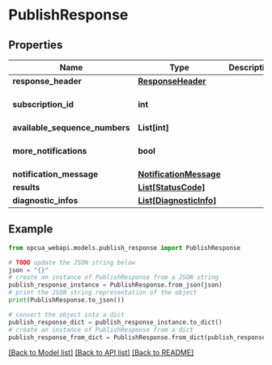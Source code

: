 # PublishResponse


## Properties

Name | Type | Description | Notes
------------ | ------------- | ------------- | -------------
**response_header** | [**ResponseHeader**](ResponseHeader.md) |  | [optional] 
**subscription_id** | **int** |  | [optional] [default to 0]
**available_sequence_numbers** | **List[int]** |  | [optional] 
**more_notifications** | **bool** |  | [optional] [default to False]
**notification_message** | [**NotificationMessage**](NotificationMessage.md) |  | [optional] 
**results** | [**List[StatusCode]**](StatusCode.md) |  | [optional] 
**diagnostic_infos** | [**List[DiagnosticInfo]**](DiagnosticInfo.md) |  | [optional] 

## Example

```python
from opcua_webapi.models.publish_response import PublishResponse

# TODO update the JSON string below
json = "{}"
# create an instance of PublishResponse from a JSON string
publish_response_instance = PublishResponse.from_json(json)
# print the JSON string representation of the object
print(PublishResponse.to_json())

# convert the object into a dict
publish_response_dict = publish_response_instance.to_dict()
# create an instance of PublishResponse from a dict
publish_response_from_dict = PublishResponse.from_dict(publish_response_dict)
```
[[Back to Model list]](../README.md#documentation-for-models) [[Back to API list]](../README.md#documentation-for-api-endpoints) [[Back to README]](../README.md)


